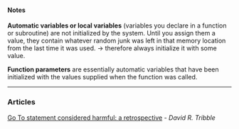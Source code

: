#### Notes ####

__Automatic variables or local variables__ (variables you declare in a function or subroutine) are not initialized by the system. Until you assign them a value, they contain whatever random junk was left in that memory location from the last time it was used. -> therefore always initialize it with some value.

__Function parameters__ are essentially automatic variables that have been initialized with the values supplied when the function was called.

- - -

### Articles ###

[Go To statement considered harmful: a retrospective](http://david.tribble.com/text/goto.html) - _David R. Tribble_